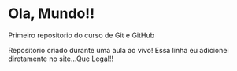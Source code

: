 # Ola, Mundo!!
 Primeiro repositorio do curso de Git e GitHub

 Repositorio criado durante uma aula ao vivo!
Essa linha eu  adicionei  diretamente  no site...Que Legal!!
